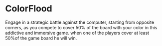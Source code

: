 # ColorFlood
Engage in a strategic battle against the computer, starting from opposite corners, as you compete to cover 50% of the board with your color in this addictive and immersive game. when one of the players cover at least 50%of the game board he will win.
